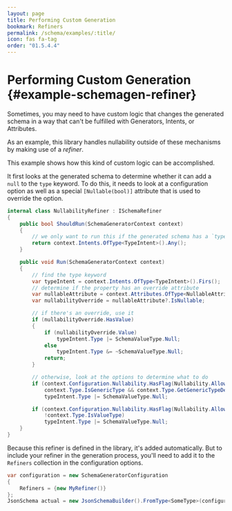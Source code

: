 ```yaml
---
layout: page
title: Performing Custom Generation
bookmark: Refiners
permalink: /schema/examples/:title/
icon: fas fa-tag
order: "01.5.4.4"
---
```

# Performing Custom Generation {#example-schemagen-refiner}

Sometimes, you may need to have custom logic that changes the generated schema in a way that can't be fulfilled with Generators, Intents, or Attributes.

As an example, this library handles nullability outside of these mechanisms by making use of a _refiner_.

This example shows how this kind of custom logic can be accomplished.

It first looks at the generated schema to determine whether it can add a `null` to the `type` keyword.  To do this, it needs to look at a configuration option as well as a special `[Nullable(bool)]` attribute that is used to override the option.

```c#
internal class NullabilityRefiner : ISchemaRefiner
{
    public bool ShouldRun(SchemaGeneratorContext context)
    {
        // we only want to run this if the generated schema has a `type` keyword
        return context.Intents.OfType<TypeIntent>().Any();
    }

    public void Run(SchemaGeneratorContext context)
    {
        // find the type keyword
        var typeIntent = context.Intents.OfType<TypeIntent>().Firs();
        // determine if the property has an override attribute
        var nullableAttribute = context.Attributes.OfType<NullableAttribute>().FirstOrDefault();
        var nullabilityOverride = nullableAttribute?.IsNullable;

        // if there's an override, use it
        if (nullabilityOverride.HasValue)
        {
            if (nullabilityOverride.Value)
                typeIntent.Type |= SchemaValueType.Null;
            else
                typeIntent.Type &= ~SchemaValueType.Null;
            return;
        }

        // otherwise, look at the options to determine what to do
        if (context.Configuration.Nullability.HasFlag(Nullability.AllowForNullableValueTypes) &&
            context.Type.IsGenericType && context.Type.GetGenericTypeDefinition() == typeof(Nullable<>))
            typeIntent.Type |= SchemaValueType.Null;

        if (context.Configuration.Nullability.HasFlag(Nullability.AllowForReferenceTypes) &&
            !context.Type.IsValueType)
            typeIntent.Type |= SchemaValueType.Null;
    }
}
```

Because this refiner is defined in the library, it's added automatically.  But to include your refiner in the generation process, you'll need to add it to the `Refiners` collection in the configuration options.

```c#
var configuration = new SchemaGeneratorConfiguration
{
    Refiners = {new MyRefiner()}
};
JsonSchema actual = new JsonSchemaBuilder().FromType<SomeType>(configuration);
```
